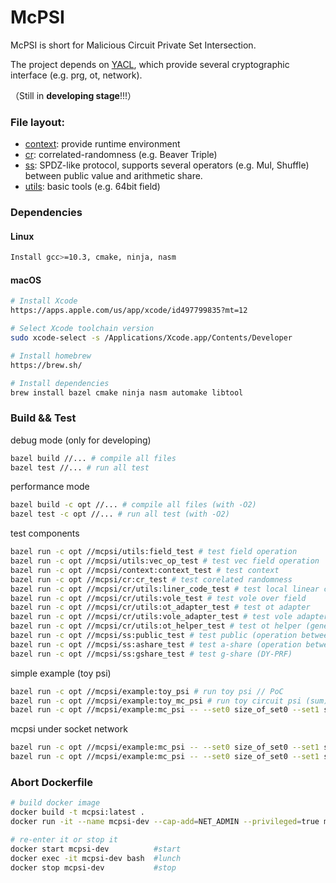 # McPSI

McPSI is short for Malicious Circuit Private Set Intersection.

The project depends on [YACL](https://github.com/secretflow/yacl), which provide several cryptographic interface (e.g. prg, ot, network).

（Still in **developing stage**!!!）

### File layout:
+ [context](test/context/): provide runtime environment
+ [cr](test/cr/): correlated-randomness (e.g. Beaver Triple) 
+ [ss](test/ss/): SPDZ-like protocol, supports several operators (e.g. Mul, Shuffle) between public value and arithmetic share.
+ [utils](test/utils/): basic tools (e.g. 64bit field)

### Dependencies

#### Linux
```sh
Install gcc>=10.3, cmake, ninja, nasm
```

#### macOS
```sh
# Install Xcode
https://apps.apple.com/us/app/xcode/id497799835?mt=12

# Select Xcode toolchain version
sudo xcode-select -s /Applications/Xcode.app/Contents/Developer

# Install homebrew
https://brew.sh/

# Install dependencies
brew install bazel cmake ninja nasm automake libtool
```

### Build && Test

debug mode (only for developing)
```sh
bazel build //... # compile all files
bazel test //... # run all test
```

performance mode
```sh
bazel build -c opt //... # compile all files (with -O2)
bazel test -c opt //... # run all test (with -O2)
```

test components
```sh
bazel run -c opt //mcpsi/utils:field_test # test field operation 
bazel run -c opt //mcpsi/utils:vec_op_test # test vec field operation 
bazel run -c opt //mcpsi/context:context_test # test context 
bazel run -c opt //mcpsi/cr:cr_test # test corelated randomness
bazel run -c opt //mcpsi/cr/utils:liner_code_test # test local linear code over field
bazel run -c opt //mcpsi/cr/utils:vole_test # test vole over field
bazel run -c opt //mcpsi/cr/utils:ot_adapter_test # test ot adapter
bazel run -c opt //mcpsi/cr/utils:vole_adapter_test # test vole adapter
bazel run -c opt //mcpsi/cr/utils:ot_helper_test # test ot helper (generating Beaver Triple && Base Vole)
bazel run -c opt //mcpsi/ss:public_test # test public (operation between PP)
bazel run -c opt //mcpsi/ss:ashare_test # test a-share (operation between AA,AP,PA) 
bazel run -c opt //mcpsi/ss:gshare_test # test g-share (DY-PRF)
```

simple example (toy psi)
```sh
bazel run -c opt //mcpsi/example:toy_psi # run toy psi // PoC
bazel run -c opt //mcpsi/example:toy_mc_psi # run toy circuit psi (sum) // PoC
bazel run -c opt //mcpsi/example:mc_psi -- --set0 size_of_set0 --set1 size_of_set1 --interset size_of_interset --offline 0/1 # run malicious circuit psi (offline=0 for real cr and offline=1 for fake cr)
```

mcpsi under socket network
```sh
bazel run -c opt //mcpsi/example:mc_psi -- --set0 size_of_set0 --set1 size_of_set1 --interset size_of_interset --offline 0/1 --mode 1 --rank 0 # run malicious circuit psi for party 0
bazel run -c opt //mcpsi/example:mc_psi -- --set0 size_of_set0 --set1 size_of_set1 --interset size_of_interset --offline 0/1 --mode 1 --rank 1 # run malicious circuit psi for party 1
```

### Abort Dockerfile
```sh
# build docker image
docker build -t mcpsi:latest .   
docker run -it --name mcpsi-dev --cap-add=NET_ADMIN --privileged=true mcpsi:latest bash

# re-enter it or stop it
docker start mcpsi-dev          #start 
docker exec -it mcpsi-dev bash  #lunch
docker stop mcpsi-dev           #stop
```